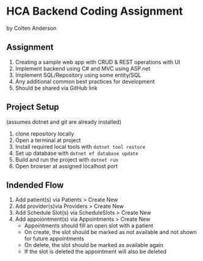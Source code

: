 # HCA Backend Coding Assignment #
by Colten Anderson

## Assignment ##
1. Creating a sample web app with CRUD & REST operations with UI
2. Implement backend using C# and MVC using ASP.net
3. Implement SQL/Repository using some entity/SQL
4. Any additional common best practices for development
5. Should be shared via GitHub link

## Project Setup ##
(assumes dotnet and git are already installed)
1. clone repository locally
2. Open a terminal at project
3. Install required local tools with `dotnet tool restore`
4. Set up database with `dotnet ef database update`
5. Build and run the project with `dotnet run`
6. Open browser at assigned localhost port 

## Indended Flow ##
1. Add patient(s) via Patients > Create New
2. Add provider(s)via Providers > Create New
3. Add Schedule Slot(s) via ScheduleSlots > Create New
4. Add appoiontment(s) via Appointments > Create New
    - Appointments should fill an open slot with a patient
    - On create, the slot should be marked as not available and not shown for future appointments
    - On delete, the slot should be marked as available again
    - If the slot is deleted the appointment will also be deleted